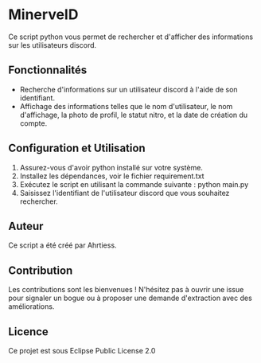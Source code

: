 # MinerveID

Ce script python vous permet de rechercher et d'afficher des informations sur les utilisateurs discord.

## Fonctionnalités

- Recherche d'informations sur un utilisateur discord à l'aide de son identifiant.
- Affichage des informations telles que le nom d'utilisateur, le nom d'affichage, la photo de profil, le statut nitro, et la date de création du compte.
  
## Configuration et Utilisation

1. Assurez-vous d'avoir python installé sur votre système.
2. Installez les dépendances, voir le fichier requirement.txt
3. Exécutez le script en utilisant la commande suivante : python main.py
4. Saisissez l'identifiant de l'utilisateur discord que vous souhaitez rechercher.
   
## Auteur

Ce script a été créé par Ahrtiess.

## Contribution

Les contributions sont les bienvenues ! N'hésitez pas à ouvrir une issue pour signaler un bogue ou à proposer une demande d'extraction avec des améliorations.

## Licence

Ce projet est sous Eclipse Public License 2.0 


